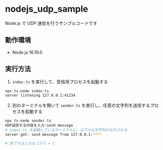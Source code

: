 # nodejs_udp_sample

Node.js で UDP 通信を行うサンプルコードです

## 動作環境

- Node.js 16.19.0

## 実行方法

1. `index.ts` を実行して、受信用プロセスを起動する

```bash
npx ts-node index.ts
server listening 127.0.0.1:41234
```

2. 別のターミナルを開いて `sender.ts` を実行し、任意の文字列を送信するプロセスを起動する

```bash
npx ts-node sender.ts
UDP送信する内容を入力:send message
# input.ts を起動しているターミナルに、以下のな文字列が出力される
server got: send message from 127.0.0.1:****

# 終了するときは Ctrl + C
```
